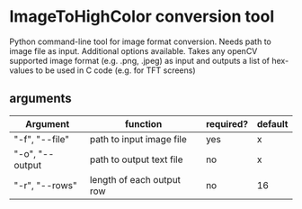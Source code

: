 # ImageToHighColor conversion tool
Python command-line tool for image format conversion. Needs path to image file as input. Additional options available.
Takes any openCV supported image format (e.g. .png, .jpeg) as input and outputs a list of hex-values to be used in C code (e.g. for TFT screens)

## arguments
| Argument  | function | required? | default |
| ------------- | ------------- | ------------- | ------------- |
| "-f", "--file" | path to input image file | yes | x |
| "-o", "--output  | path to output text file | no | x |
| "-r", "--rows" | length of each output row | no | 16 |